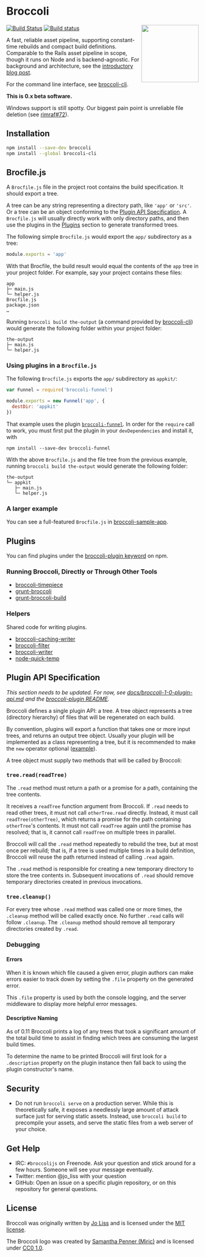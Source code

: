 # Broccoli

<img src="logo/broccoli-logo.generated.png" align="right" height="150">

[![Build Status](https://travis-ci.org/broccolijs/broccoli.svg?branch=master)](https://travis-ci.org/broccolijs/broccoli)
[![Build status](https://ci.appveyor.com/api/projects/status/jd3ts93gryjeqclf/branch/master?svg=true)](https://ci.appveyor.com/project/joliss/broccoli/branch/master)

A fast, reliable asset pipeline, supporting constant-time rebuilds and compact
build definitions. Comparable to the Rails asset pipeline in scope, though it
runs on Node and is backend-agnostic. For background and architecture, see the
[introductory blog post](http://www.solitr.com/blog/2014/02/broccoli-first-release/).

For the command line interface, see
[broccoli-cli](https://github.com/broccolijs/broccoli-cli).

**This is 0.x beta software.**

Windows support is still spotty. Our biggest pain point is unreliable file
deletion (see [rimraf#72](https://github.com/isaacs/rimraf/issues/72)).

## Installation

```bash
npm install --save-dev broccoli
npm install --global broccoli-cli
```

## Brocfile.js

A `Brocfile.js` file in the project root contains the build specification. It
should export a tree.

A tree can be any string representing a directory path, like `'app'` or
`'src'`. Or a tree can be an object conforming to the [Plugin API
Specification](#plugin-api-specification). A `Brocfile.js` will usually
directly work with only directory paths, and then use the plugins in the
[Plugins](#plugins) section to generate transformed trees.

The following simple `Brocfile.js` would export the `app/` subdirectory as a
tree:

```js
module.exports = 'app'
```

With that Brocfile, the build result would equal the contents of the `app`
tree in your project folder. For example, say your project contains these
files:

    app
    ├─ main.js
    └─ helper.js
    Brocfile.js
    package.json
    …

Running `broccoli build the-output` (a command provided by
[broccoli-cli](https://github.com/broccolijs/broccoli-cli)) would generate
the following folder within your project folder:

    the-output
    ├─ main.js
    └─ helper.js

### Using plugins in a `Brocfile.js`

The following `Brocfile.js` exports the `app/` subdirectory as `appkit/`:

```js
var Funnel = require('broccoli-funnel')

module.exports = new Funnel('app', {
  destDir: 'appkit'
})
```

That example uses the plugin
[`broccoli-funnel`](https://www.npmjs.com/package/broccoli-funnel).
In order for the `require` call to work, you must first put the plugin in
your `devDependencies` and install it, with

    npm install --save-dev broccoli-funnel

With the above `Brocfile.js` and the file tree from the previous example,
running `broccoli build the-output` would generate the following folder:

    the-output
    └─ appkit
       ├─ main.js
       └─ helper.js

### A larger example

You can see a full-featured `Brocfile.js` in
[broccoli-sample-app](https://github.com/broccolijs/broccoli-sample-app/blob/master/Brocfile.js).

## Plugins

You can find plugins under the [broccoli-plugin keyword](https://www.npmjs.org/browse/keyword/broccoli-plugin) on npm.

### Running Broccoli, Directly or Through Other Tools

* [broccoli-timepiece](https://github.com/rjackson/broccoli-timepiece)
* [grunt-broccoli](https://github.com/quandl/grunt-broccoli)
* [grunt-broccoli-build](https://github.com/ericf/grunt-broccoli-build)

### Helpers

Shared code for writing plugins.

* [broccoli-caching-writer](https://github.com/rjackson/broccoli-caching-writer)
* [broccoli-filter](https://github.com/broccolijs/broccoli-filter)
* [broccoli-writer](https://github.com/broccolijs/broccoli-writer)
* [node-quick-temp](https://github.com/joliss/node-quick-temp)

## Plugin API Specification

*This section needs to be updated. For now, see
[docs/broccoli-1-0-plugin-api.md](docs/broccoli-1-0-plugin-api.md) and the
[broccoli-plugin README](https://github.com/broccolijs/broccoli-plugin).*

Broccoli defines a single plugin API: a tree. A tree object represents a tree
(directory hierarchy) of files that will be regenerated on each build.

By convention, plugins will export a function that takes one or more input
trees, and returns an output tree object. Usually your plugin will be
implemented as a class representing a tree, but it is recommended to make the
`new` operator optional
([example](https://github.com/joliss/broccoli-coffee/blob/a55b3a6677f6d9da83334e9c916ae5e57895d1a6/index.js#L8)).

A tree object must supply two methods that will be called by Broccoli:

### `tree.read(readTree)`

The `.read` method must return a path or a promise for a path, containing the
tree contents.

It receives a `readTree` function argument from Broccoli. If `.read` needs to
read other trees, it must not call `otherTree.read` directly. Instead, it must
call `readTree(otherTree)`, which returns a promise for the path containing
`otherTree`'s contents. It must not call `readTree` again until the promise
has resolved; that is, it cannot call `readTree` on multiple trees in
parallel.

Broccoli will call the `.read` method repeatedly to rebuild the tree, but at
most once per rebuild; that is, if a tree is used multiple times in a build
definition, Broccoli will reuse the path returned instead of calling `.read`
again.

The `.read` method is responsible for creating a new temporary directory to
store the tree contents in. Subsequent invocations of `.read` should remove
temporary directories created in previous invocations.

### `tree.cleanup()`

For every tree whose `.read` method was called one or more times, the
`.cleanup` method will be called exactly once. No further `.read` calls will
follow `.cleanup`. The `.cleanup` method should remove all temporary
directories created by `.read`.

### Debugging


#### Errors

When it is known which file caused a given error, plugin authors can make errors
easier to track down by setting the `.file` property on the generated error.

This `.file` property is used by both the console logging, and the server middleware
to display more helpful error messages.

#### Descriptive Naming

As of 0.11 Broccoli prints a log of any trees that took a significant amount of the total
build time to assist in finding which trees are consuming the largest build times.

To determine the name to be printed Broccoli will first look for a `.description`
property on the plugin instance then fall back to using the plugin constructor's name.

## Security

* Do not run `broccoli serve` on a production server. While this is
  theoretically safe, it exposes a needlessly large amount of attack surface
  just for serving static assets. Instead, use `broccoli build` to precompile
  your assets, and serve the static files from a web server of your choice.

## Get Help

* IRC: `#broccolijs` on Freenode. Ask your question and stick around for a few
  hours. Someone will see your message eventually.
* Twitter: mention @jo_liss with your question
* GitHub: Open an issue on a specific plugin repository, or on this
  repository for general questions.

## License

Broccoli was originally written by [Jo Liss](http://www.solitr.com/) and is
licensed under the [MIT license](LICENSE).

The Broccoli logo was created by [Samantha Penner
(Miric)](http://mirics.deviantart.com/) and is licensed under [CC0
1.0](https://creativecommons.org/publicdomain/zero/1.0/).
